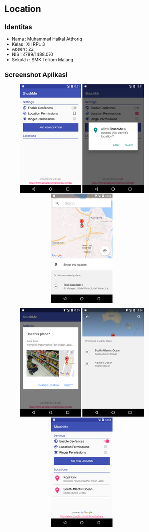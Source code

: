 # Location
## Identitas
* Nama : Muhammad Haikal Atthoriq
* Kelas : XII RPL 3
* Absen : 22
* NIS : 4789/1488.070
* Sekolah : SMK Telkom Malang

## Screenshot Aplikasi
<p align="center">
  <img src="https://github.com/haikalatth/Location/blob/master/screenshots/pict%20(1).png" width="200"/>
  <img src="https://github.com/haikalatth/Location/blob/master/screenshots/pict%20(2).png" width="200"/>
  <img src="https://github.com/haikalatth/Location/blob/master/screenshots/pict%20(3).png" width="200"/>
</p>
<p align="center">
  <img src="https://github.com/haikalatth/Location/blob/master/screenshots/pict%20(4).png" width="200"/>
  <img src="https://github.com/haikalatth/Location/blob/master/screenshots/pict%20(5).png" width="200"/>
  <img src="https://github.com/haikalatth/Location/blob/master/screenshots/pict%20(6).png" width="200"/>
</p>
